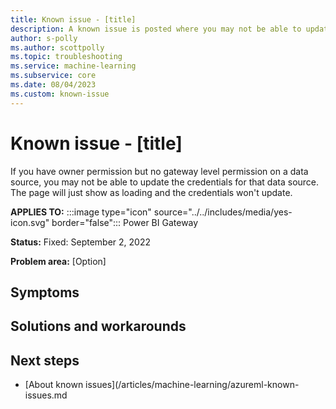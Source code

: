 ```yaml
---
title: Known issue - [title] 
description: A known issue is posted where you may not be able to update the credentials for that data source even with owner permission.
author: s-polly
ms.author: scottpolly
ms.topic: troubleshooting  
ms.service: machine-learning
ms.subservice: core
ms.date: 08/04/2023
ms.custom: known-issue
---
```


# Known issue  - [title]
<!--- Update the above text with the title of the ki. Make sure it matches the title in the metadata --->

If you have owner permission but no gateway level permission on a data source, you may not be able to update the credentials for that data source.  The page will just show as loading and the credentials won't update.

**APPLIES TO:** :::image type="icon" source="../../includes/media/yes-icon.svg" border="false"::: Power BI Gateway

**Status:** Fixed: September 2, 2022
<!--- options are 'Open', 'Fixed: <date fixed>' --->
**Problem area:** [Option]
<!--- Current options are 'Workspace RP', 'Compute', 'Inferencing',  or 'Pipelines and Designer' --->


## Symptoms





## Solutions and workarounds


## Next steps

- [About known issues](/articles/machine-learning/azureml-known-issues.md

